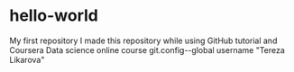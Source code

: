 # hello-world
My first repository
I made this repository while using GitHub tutorial and Coursera Data science online course
git.config--global username "Tereza Likarova"
